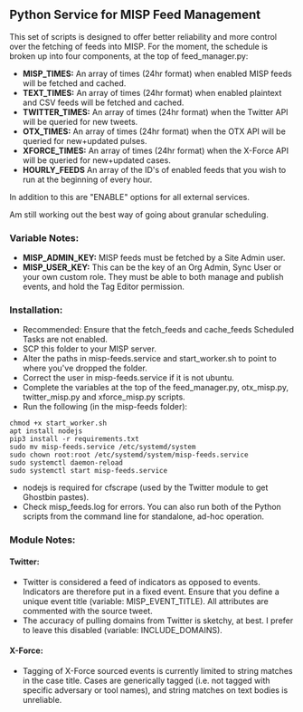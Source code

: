 ## Python Service for MISP Feed Management
This set of scripts is designed to offer better reliability and more control over the fetching of feeds into MISP. For the moment, the schedule is broken up into four components, at the top of feed_manager.py:
- **MISP_TIMES:** An array of times (24hr format) when enabled MISP feeds will be fetched and cached.  
- **TEXT_TIMES:** An array of times (24hr format) when enabled plaintext and CSV feeds will be fetched and cached.  
- **TWITTER_TIMES:** An array of times (24hr format) when the Twitter API will be queried for new tweets.  
- **OTX_TIMES:** An array of times (24hr format) when the OTX API will be queried for new+updated pulses.  
- **XFORCE_TIMES:** An array of times (24hr format) when the X-Force API will be queried for new+updated cases.  
- **HOURLY_FEEDS** An array of the ID's of enabled feeds that you wish to run at the beginning of every hour.  

In addition to this are "ENABLE" options for all external services.

Am still working out the best way of going about granular scheduling.

### Variable Notes:
- **MISP_ADMIN_KEY:** MISP feeds must be fetched by a Site Admin user.  
- **MISP_USER_KEY:** This can be the key of an Org Admin, Sync User or your own custom role. They must be able to both manage and publish events, and hold the Tag Editor permission.  

### Installation:
- Recommended: Ensure that the fetch_feeds and cache_feeds Scheduled Tasks are not enabled.  
- SCP this folder to your MISP server.  
- Alter the paths in misp-feeds.service and start_worker.sh to point to where you've dropped the folder.  
- Correct the user in misp-feeds.service if it is not ubuntu.  
- Complete the variables at the top of the feed_manager.py, otx_misp.py, twitter_misp.py and xforce_misp.py scripts.  
- Run the following (in the misp-feeds folder):  
```
chmod +x start_worker.sh
apt install nodejs
pip3 install -r requirements.txt
sudo mv misp-feeds.service /etc/systemd/system
sudo chown root:root /etc/systemd/system/misp-feeds.service
sudo systemctl daemon-reload
sudo systemctl start misp-feeds.service
```
- nodejs is required for cfscrape (used by the Twitter module to get Ghostbin pastes).  
- Check misp_feeds.log for errors. You can also run both of the Python scripts from the command line for standalone, ad-hoc operation.  

### Module Notes:
#### Twitter:
- Twitter is considered a feed of indicators as opposed to events. Indicators are therefore put in a fixed event. Ensure that you define a unique event title (variable: MISP_EVENT_TITLE). All attributes are commented with the source tweet.  
- The accuracy of pulling domains from Twitter is sketchy, at best. I prefer to leave this disabled (variable: INCLUDE_DOMAINS).  

#### X-Force:
- Tagging of X-Force sourced events is currently limited to string matches in the case title. Cases are generically tagged (i.e. not tagged with specific adversary or tool names), and string matches on text bodies is unreliable.  